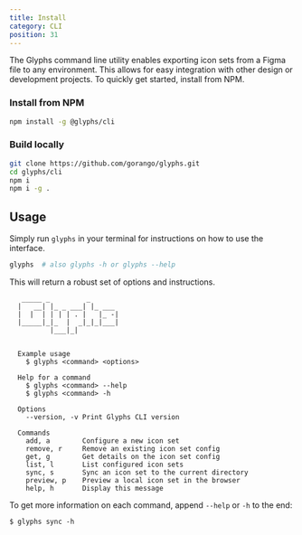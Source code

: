 ```yaml
---
title: Install
category: CLI
position: 31
---
```


The Glyphs command line utility enables exporting icon sets from a Figma file to any environment. This allows for easy integration with other design or development projects. To quickly get started, install from NPM.

### Install from NPM

```bash
npm install -g @glyphs/cli
```

### Build locally

```bash
git clone https://github.com/gorango/glyphs.git
cd glyphs/cli
npm i
npm i -g .
```

## Usage

Simply run `glyphs` in your terminal for instructions on how to use the interface.

```bash
glyphs  # also glyphs -h or glyphs --help
```

This will return a robust set of options and instructions.

```
   _____ _         _
  |   __| |_ _ ___| |_ ___
  |  |  | | | | . |   |_ -|
  |_____|_|_  |  _|_|_|___|
          |___|_|


  Example usage
    $ glyphs <command> <options>

  Help for a command
    $ glyphs <command> --help
    $ glyphs <command> -h

  Options
    --version, -v Print Glyphs CLI version

  Commands
    add, a        Configure a new icon set
    remove, r     Remove an existing icon set config
    get, g        Get details on the icon set config
    list, l       List configured icon sets
    sync, s       Sync an icon set to the current directory
    preview, p    Preview a local icon set in the browser
    help, h       Display this message
```

To get more information on each command, append `--help` or `-h` to the end:

```
$ glyphs sync -h
```
